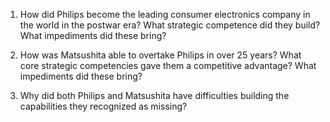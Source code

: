 
1. How did Philips become the leading consumer 
electronics company in the world in the postwar era? 
What strategic competence did they build? What 
impediments did these bring? 
 
2. How was Matsushita able to overtake Philips in over 25 
years? What core strategic competencies gave them a 
competitive advantage? What impediments did these 
bring? 
 
3. Why did both Philips and Matsushita have difficulties 
building the capabilities they recognized as missing?
